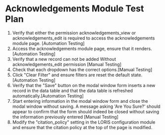 # Acknowledgements Module Test Plan

1. Verify that either the permission acknowledgements_view or acknowledgements_edit 
   is required to access the acknowledgements module page. [Automation Testing]
2. Access the acknowledgements module page, ensure that it renders.[Automation Testing]
3. Verify that a new record can not be added Without acknowledgements_edit permission [Manual Testing]
4. Check that each dropdown has the correct options.[Manual Testing]
5. Click "Clear Filter" and ensure filters are reset the default state.[Automation Testing]
6. Verify that the "Save" button on the modal window form inserts a new record in the 
   data table and that the data table is refreshed automatically.[Automation Testing]
7. Start entering information in the modal window form and close the modal window 
   without saving. A message asking 'Are You Sure?' should appear to confirm that the
   form should indeed be closed without saving the information previously entered [Manual Testing]
8. Modify the "citation_policy" setting in the LORIS configuration module and ensure that the citation policy
   at the top of the page is modified.
